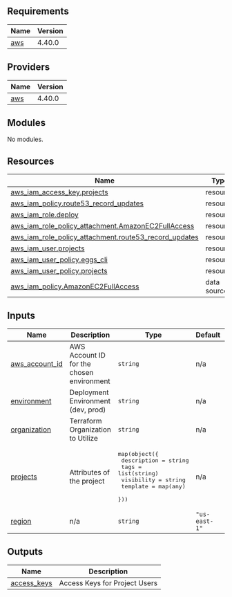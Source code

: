 ## Requirements

| Name | Version |
|------|---------|
| <a name="requirement_aws"></a> [aws](#requirement\_aws) | 4.40.0 |

## Providers

| Name | Version |
|------|---------|
| <a name="provider_aws"></a> [aws](#provider\_aws) | 4.40.0 |

## Modules

No modules.

## Resources

| Name | Type |
|------|------|
| [aws_iam_access_key.projects](https://registry.terraform.io/providers/hashicorp/aws/4.40.0/docs/resources/iam_access_key) | resource |
| [aws_iam_policy.route53_record_updates](https://registry.terraform.io/providers/hashicorp/aws/4.40.0/docs/resources/iam_policy) | resource |
| [aws_iam_role.deploy](https://registry.terraform.io/providers/hashicorp/aws/4.40.0/docs/resources/iam_role) | resource |
| [aws_iam_role_policy_attachment.AmazonEC2FullAccess](https://registry.terraform.io/providers/hashicorp/aws/4.40.0/docs/resources/iam_role_policy_attachment) | resource |
| [aws_iam_role_policy_attachment.route53_record_updates](https://registry.terraform.io/providers/hashicorp/aws/4.40.0/docs/resources/iam_role_policy_attachment) | resource |
| [aws_iam_user.projects](https://registry.terraform.io/providers/hashicorp/aws/4.40.0/docs/resources/iam_user) | resource |
| [aws_iam_user_policy.eggs_cli](https://registry.terraform.io/providers/hashicorp/aws/4.40.0/docs/resources/iam_user_policy) | resource |
| [aws_iam_user_policy.projects](https://registry.terraform.io/providers/hashicorp/aws/4.40.0/docs/resources/iam_user_policy) | resource |
| [aws_iam_policy.AmazonEC2FullAccess](https://registry.terraform.io/providers/hashicorp/aws/4.40.0/docs/data-sources/iam_policy) | data source |

## Inputs

| Name | Description | Type | Default | Required |
|------|-------------|------|---------|:--------:|
| <a name="input_aws_account_id"></a> [aws\_account\_id](#input\_aws\_account\_id) | AWS Account ID for the chosen environment | `string` | n/a | yes |
| <a name="input_environment"></a> [environment](#input\_environment) | Deployment Environment (dev, prod) | `string` | n/a | yes |
| <a name="input_organization"></a> [organization](#input\_organization) | Terraform Organization to Utilize | `string` | n/a | yes |
| <a name="input_projects"></a> [projects](#input\_projects) | Attributes of the project | <pre>map(object({<br>    description = string<br>    tags        = list(string)<br>    visibility  = string<br>    template    = map(any)<br>  }))</pre> | n/a | yes |
| <a name="input_region"></a> [region](#input\_region) | n/a | `string` | `"us-east-1"` | no |

## Outputs

| Name | Description |
|------|-------------|
| <a name="output_access_keys"></a> [access\_keys](#output\_access\_keys) | Access Keys for Project Users |
